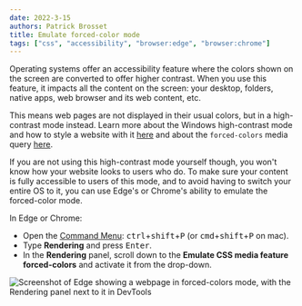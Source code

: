 ```yaml
---
date: 2022-3-15
authors: Patrick Brosset
title: Emulate forced-color mode
tags: ["css", "accessibility", "browser:edge", "browser:chrome"]
---
```

Operating systems offer an accessibility feature where the colors shown on the screen are converted to offer higher contrast. When you use this feature, it impacts all the content on the screen: your desktop, folders, native apps, web browser and its web content, etc.

This means web pages are not displayed in their usual colors, but in a high-contrast mode instead. Learn more about the Windows high-contrast mode and how to style a website with it [here](https://blogs.windows.com/msedgedev/2020/09/17/styling-for-windows-high-contrast-with-new-standards-for-forced-colors/) and about the `forced-colors` media query [here](https://developer.mozilla.org/docs/Web/CSS/@media/forced-colors).

If you are not using this high-contrast mode yourself though, you won't know how your website looks to users who do. To make sure your content is fully accessible to users of this mode, and to avoid having to switch your entire OS to it, you can use Edge's or Chrome's ability to emulate the forced-color mode.

In Edge or Chrome:

* Open the [Command Menu](/tips/en/execute-commands/): <kbd>ctrl</kbd>+<kbd>shift</kbd>+<kbd>P</kbd> (or <kbd>cmd</kbd>+<kbd>shift</kbd>+<kbd>P</kbd> on mac).
* Type **Rendering** and press <kbd>Enter</kbd>.
* In the **Rendering** panel, scroll down to the **Emulate CSS media feature forced-colors** and activate it from the drop-down.

![Screenshot of Edge showing a webpage in forced-colors mode, with the Rendering panel next to it in DevTools](/assets/img/emulate-forced-colors.png)
